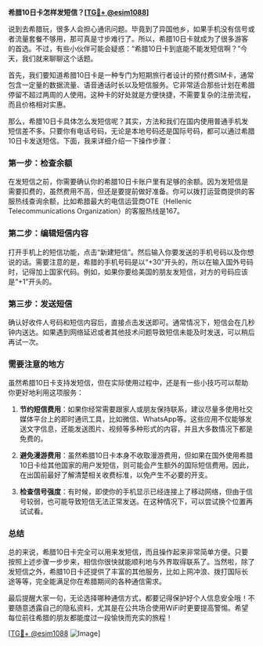 **希腊10日卡怎样发短信？[[TG💪+ @esim1088](https://t.me/s/esim1088)]**

说到去希腊玩，很多人会担心通讯问题。毕竟到了异国他乡，如果手机没有信号或者流量套餐不够用，那可真是寸步难行了。所以，希腊10日卡就成为了很多游客的首选。不过，有些小伙伴可能会疑惑：“希腊10日卡到底能不能发短信啊？”今天，我们就来聊聊这个话题。

首先，我们要知道希腊10日卡是一种专门为短期旅行者设计的预付费SIM卡，通常包含一定量的数据流量、语音通话时长以及短信服务。它非常适合那些计划在希腊停留不超过两周的人使用。这种卡的好处就是方便快捷，不需要复杂的注册流程，而且价格相对实惠。

那么，希腊10日卡具体怎么发短信呢？其实，方法和我们在国内使用普通手机发短信差不多。只要你有电话号码，无论是本地号码还是国际号码，都可以通过希腊10日卡发送短信。下面，我来详细介绍一下操作步骤：

### 第一步：检查余额

在发短信之前，你需要确认你的希腊10日卡账户里有足够的余额。因为发短信是需要扣费的，虽然费用不高，但还是要提前做好准备。你可以拨打运营商提供的客服热线查询余额，比如希腊最大的电信运营商OTE（Hellenic Telecommunications Organization）的客服热线是167。

### 第二步：编辑短信内容

打开手机上的短信功能，点击“新建短信”。然后输入你要发送的手机号码以及你想说的话。需要注意的是，希腊的手机号码是以“+30”开头的，所以在输入国外号码时，记得加上国家代码。例如，如果你要给美国的朋友发短信，对方的号码应该是“+1”开头的。

### 第三步：发送短信

确认好收件人号码和短信内容后，直接点击发送即可。通常情况下，短信会在几秒钟内送达。如果遇到网络延迟或者其他技术问题导致短信未能及时发送，可以稍后再试一次。

### 需要注意的地方

虽然希腊10日卡支持发短信，但在实际使用过程中，还是有一些小技巧可以帮助你更好地利用这项服务：

1. **节约短信费用**：如果你经常需要跟家人或朋友保持联系，建议尽量多使用社交媒体平台上的即时通讯工具，比如微信、WhatsApp等。这些应用不仅能够发送文字信息，还能发送图片、视频等多种形式的内容，并且大多数情况下都是免费的。

2. **避免漫游费用**：虽然希腊10日卡本身不收取漫游费用，但如果在国外使用希腊10日卡给其他国家的用户发短信，则可能会产生额外的国际短信费用。因此，在出国前最好了解清楚相关收费标准，以免产生不必要的开支。

3. **检查信号强度**：有时候，即使你的手机显示已经连接上了移动网络，但由于信号较弱，也可能导致短信无法正常发送。在这种情况下，可以尝试换个位置再试试看。

### 总结

总的来说，希腊10日卡完全可以用来发短信，而且操作起来非常简单方便。只要按照上述步骤一步步来，相信你很快就能顺利地与外界取得联系了。当然啦，除了发短信之外，希腊10日卡还提供了丰富的其他服务，比如上网冲浪、拨打国际长途等等，完全能满足你在希腊期间的各种通信需求。

最后提醒大家一句，无论选择哪种通信方式，都要记得保护好个人信息安全哦！不要随意透露自己的隐私资料，尤其是在公共场合使用WiFi时更要提高警惕。希望每位前往希腊的朋友都能度过一段愉快而充实的旅程！

[[TG💪+ @esim1088](https://t.me/s/esim1088) ![Image](https://i.postimg.cc/4NQfJmqS/Snipaste-2025-05-13-00-14-12.png)]